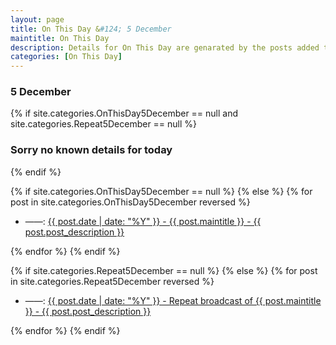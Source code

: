 ```yaml
---
layout: page
title: On This Day &#124; 5 December
maintitle: On This Day
description: Details for On This Day are genarated by the posts added to the website so the content is subject to changes/updates over time.
categories: [On This Day]
---
```


<h3>5 December</h3>

{% if site.categories.OnThisDay5December == null and site.categories.Repeat5December == null %}
  <h3>Sorry no known details for today</h3>
{% endif %}

{% if site.categories.OnThisDay5December == null %}
{% else %}
{% for post in site.categories.OnThisDay5December reversed %}
<ul>
<li> ——: <a href="{{ post.url }}">{{ post.date | date: "%Y" }} - {{ post.maintitle }} - {{ post.post_description }}</a></li>
</ul>
{% endfor %}
{% endif %}

{% if site.categories.Repeat5December == null %}
{% else %}
{% for post in site.categories.Repeat5December reversed %}
<ul>
<li> ——: <a href="{{ post.url }}">{{ post.date | date: "%Y" }} - Repeat broadcast of {{ post.maintitle }} - {{ post.post_description }}</a></li>
</ul>
{% endfor %}
{% endif %}

